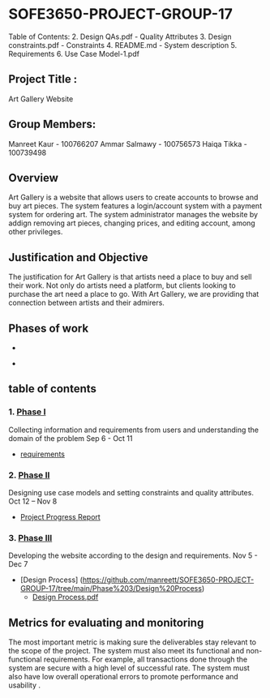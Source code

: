 # SOFE3650-PROJECT-GROUP-17

Table of Contents:
2. Design QAs.pdf - Quality Attributes
3. Design constraints.pdf - Constraints
4. README.md - System description
5. Requirements 
6. Use Case Model-1.pdf

## Project Title :
Art Gallery Website 

## Group Members:
Manreet Kaur - 100766207 
Ammar Salmawy - 100756573
Haiqa Tikka - 100739498

## Overview
Art Gallery is a website that allows users to create accounts to browse and buy art pieces.
The system features a login/account system with a payment system for ordering art.
The system administrator manages the website by addign removing art pieces, changing prices, and editing account, among other privileges.

## Justification and Objective
The justification for Art Gallery is that artists need a place to buy and sell their work. Not only do artists need a platform, but clients looking to purchase the art need a place to go.
With Art Gallery, we are providing that connection between artists and their admirers.

## Phases of work
  
* 
- 

## table of contents

### 1. [Phase I](https://github.com/manreett/SOFE3650-PROJECT-GROUP-17/tree/main/Phase%201)
Collecting information and requirements from users and understanding the domain of the problem Sep 6 - Oct 11
  * [requirements](https://github.com/manreett/SOFE3650-PROJECT-GROUP-17/blob/main/Phase%201/Requirements.pdf)
### 2. [Phase II](https://github.com/manreett/SOFE3650-PROJECT-GROUP-17/tree/main/Phase%202)
Designing use case models and setting constraints and quality attributes. Oct 12 – Nov 8
  * [Project Progress Report](https://github.com/manreett/SOFE3650-PROJECT-GROUP-17/blob/main/Phase%202/Project%20Progress%20Report%20.pdf)
### 3. [Phase III](https://github.com/manreett/SOFE3650-PROJECT-GROUP-17/tree/main/Phase%203)
Developing the website according to the design and requirements. Nov 5 - Dec 7
  * [Design Process] (https://github.com/manreett/SOFE3650-PROJECT-GROUP-17/tree/main/Phase%203/Design%20Process)
     * [Design Process.pdf](https://github.com/manreett/SOFE3650-PROJECT-GROUP-17/blob/main/Phase%203/Design%20Process/Design%20Process.pdf)

## Metrics for evaluating and monitoring
The most important metric is making sure the deliverables stay relevant to the scope of the project. 
The system must also meet its functional and non-functional requirements. For example, all transactions done through the system are secure with a high level of successful rate. 
The system must also have low overall operational errors to promote performance and usability .
